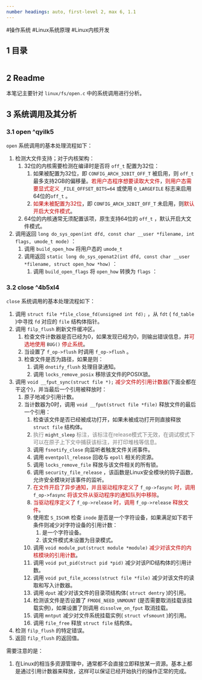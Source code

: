 ```yaml
---
number headings: auto, first-level 2, max 6, 1.1
---
```

#操作系统 #Linux系统原理 #Linux内核开发 

## 1 目录

```toc
```

## 2 Readme

本笔记主要针对 `linux/fs/open.c` 中的系统调用进行分析。

## 3 系统调用及其分析

### 3.1 open ^qyilk5

`open` 系统调用的基本处理流程如下：
1. 检测大文件支持；对于内核架构：
	1. 32位的内核需要检测在编译时是否将 `off_t` 配置为32位：
		1. 如果被配置为32位，即 `CONFIG_ARCH_32BIT_OFF_T` 被启用，则 `off_t` 最多支持2GB的偏移量。<font color="#c00000">若用户态程序想要读取大文件</font>，<font color="#c00000">则用户态需要显式定义</font> `_FILE_OFFSET_BITS=64` 或使用 `O_LARGEFILE` 标志来启用64位的`off_t` 。
		2. <font color="#c00000">如果未被配置为32位</font>，即 `CONFIG_ARCH_32BIT_OFF_T` 未启用，则<font color="#c00000">默认开启大文件模式</font>。
	2. 64位的内核通常无须配置该项，原生支持64位的 `off_t` ，默认开启大文件模式。
2. 调用返回 `long do_sys_open(int dfd, const char __user *filename, int flags, umode_t mode)` ：
	1. 调用 `build_open_how` 将用户态的 `umode_t` 
	2. 调用返回 `static long do_sys_openat2(int dfd, const char __user *filename, struct open_how *how)` ：
		1. 调用 `build_open_flags` 将 `open_how` 转换为 `flags` ：


### 3.2 close ^4b5xl4

`close` 系统调用的基本处理流程如下：
1. 调用 `struct file *file_close_fd(unsigned int fd);` ，从 `fdt` ( `fd_table` )中寻找 `fd` 对应的 `file` 结构体指针。 
2. 调用 `filp_flush` 刷新文件缓冲区。
	1. 检查文件计数器是否已经为0，如果发现已经为0，则输出错误信息，并<font color="#c00000">可选地使用</font> `BUG()` <font color="#c00000">停止系统</font>。
	2. 当设置了 `f_op->flush` 时调用 `f_op->flush` 。
	3. 检查文件是否为路径，如果是则：
		1. 调用 `dnotify_flush` 处理目录通知。
		2. 调用 `locks_remove_posix` 移除该文件的POSIX锁。
3. 调用 `void __fput_sync(struct file *);` <font color="#c00000">减少文件的引用计数器</font>(下面全都在干这个)，并当最后一个引用被释放时：
	1. 原子地减少引用计数。
	2. 当计数器为0时，调用 `void __fput(struct file *file)` 释放文件的最后一个引用：
		1. 检查该文件是否已经被成功打开，如果未被成功打开则直接释放 `struct file` 结构体。
		2. <font color="#7f7f7f">执行</font> `might_sleep` <font color="#7f7f7f">标注，该标注在release模式下无效，在调试模式下可以在原子上下文中捕获该标注，并打印堆栈等信息。</font>
		3. 调用 `fsnotify_close` 向监听者触发文件关闭事件。
		4. 调用 `eventpoll_release` 回收与 `epoll` 相关的资源。
		5. 调用 `locks_remove_file` 释放与该文件相关的所有锁。
		6. 调用 `security_file_release` ，该函数是Linux安全模块的钩子函数，允许安全模块对该事件的监听。
		7. <font color="#c00000">在文件开启了异步通知，并且驱动程序定义了</font> `f_op->fasync` <font color="#c00000">时，调用</font> `f_op->fasync` <font color="#c00000">将该文件从驱动程序的通知队列中移除</font>。
		8. <font color="#c00000">当驱动程序定义了</font> `f_op->release` <font color="#c00000">时，调用</font> `f_op->release` <font color="#c00000">释放文件</font>。
		9. 使用宏 `S_ISCHR` 检查 `inode` 是否是一个字符设备，如果满足如下若干条件则减少对字符设备的引用计数：
			1. 是一个字符设备。
			2. 该文件模式未设置为目录模式。
		10. 调用 `void module_put(struct module *module)` <font color="#c00000">减少对该文件的内核模块的引用计数</font>。
		11. 调用 `void put_pid(struct pid *pid)` 减少对该PID结构体的引用计数。
		12. 调用 `void put_file_access(struct file *file)` 减少对该文件的读取和写入计数器。
		13. 调用 `dput` 减少对该文件的目录项结构体( `struct dentry` )的引用。
		14. 检测该文件是否设置了 `FMODE_NEED_UNMOUNT` (是否需要取消挂载该挂载实例)，如果设置了则调用 `dissolve_on_fput` 取消挂载。
		15. 调用 `mntput` 减少对文件系统挂载实例( `struct vfsmount` )的引用。
		16. 调用 `file_free` 释放 `struct file` 结构体。
4. 检测 `filp_flush` 的特定错误。
5. 返回 `filp_flush` 的返回值。

需要注意的是：
1. 在Linux的相当多资源管理中，通常都不会直接立即释放某一资源。基本上都是通过引用计数器来释放，这样可以保证已经开始执行的操作正常的完成。

